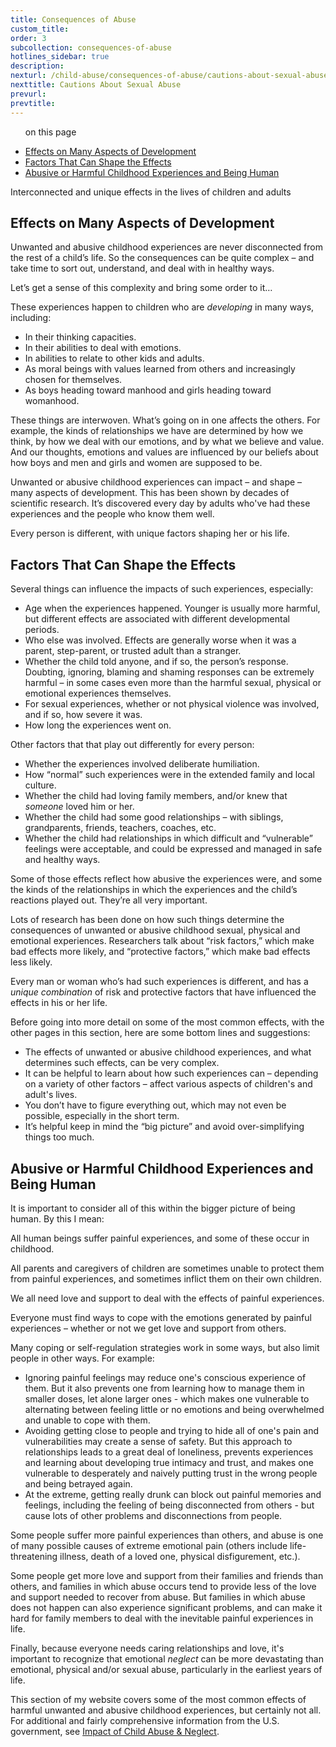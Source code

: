 ```yaml
---
title: Consequences of Abuse
custom_title:
order: 3
subcollection: consequences-of-abuse
hotlines_sidebar: true
description:
nexturl: /child-abuse/consequences-of-abuse/cautions-about-sexual-abuse/
nexttitle: Cautions About Sexual Abuse
prevurl:
prevtitle:
---
```




<ul class="onpage"><p class="onpage__header">on this page</p>
  <li><a href="#effects-on-many-aspects-of-development">Effects on Many Aspects of Development</a></li>
  <li><a href="#factors-that-can-shape-the-effects">Factors That Can Shape the Effects</a></li>
  <li><a href="#abuse-or-harmful-childhood-experiences-and-being-human">Abusive or Harmful Childhood Experiences and Being Human</a></li>
</ul>

Interconnected and unique effects in the lives of children and adults

## Effects on Many Aspects of Development

Unwanted and abusive childhood experiences are never disconnected from the rest of a child’s life. So the consequences can be quite complex – and take time to sort out, understand, and deal with in healthy ways.

Let’s get a sense of this complexity and bring some order to it…

These experiences happen to children who are _developing_ in many ways, including:

*   In their thinking capacities.
*   In their abilities to deal with emotions.
*   In abilities to relate to other kids and adults.
*   As moral beings with values learned from others and increasingly chosen for themselves.
*   As boys heading toward manhood and girls heading toward womanhood.

These things are interwoven. What’s going on in one affects the others. For example, the kinds of relationships we have are determined by how we think, by how we deal with our emotions, and by what we believe and value. And our thoughts, emotions and values are influenced by our beliefs about how boys and men and girls and women are supposed to be.

Unwanted or abusive childhood experiences can impact – and shape – many aspects of development. This has been shown by decades of scientific research. It’s discovered every day by adults who've had these experiences and the people who know them well.

Every person is different, with unique factors shaping her or his life.

## Factors That Can Shape the Effects

Several things can influence the impacts of such experiences, especially:

*   Age when the experiences happened. Younger is usually more harmful, but different effects are associated with different developmental periods.
*   Who else was involved. Effects are generally worse when it was a parent, step-parent, or trusted adult than a stranger.
*   Whether the child told anyone, and if so, the person’s response. Doubting, ignoring, blaming and shaming responses can be extremely harmful – in some cases even more than the harmful sexual, physical or emotional experiences themselves.
*   For sexual experiences, whether or not physical violence was involved, and if so, how severe it was.
*   How long the experiences went on.

Other factors that that play out differently for every person:

*   Whether the experiences involved deliberate humiliation.
*   How “normal” such experiences were in the extended family and local culture.
*   Whether the child had loving family members, and/or knew that _someone_ loved him or her.
*   Whether the child had some good relationships – with siblings, grandparents, friends, teachers, coaches, etc.
*   Whether the child had relationships in which difficult and “vulnerable” feelings were acceptable, and could be expressed and managed in safe and healthy ways.

Some of those effects reflect how abusive the experiences were, and some the kinds of the relationships in which the experiences and the child’s reactions played out. They’re all very important.

Lots of research has been done on how such things determine the consequences of unwanted or abusive childhood sexual, physical and emotional experiences. Researchers talk about “risk factors,” which make bad effects more likely, and “protective factors,” which make bad effects less likely.

Every man or woman who’s had such experiences is different, and has a _unique combination_ of risk and protective factors that have influenced the effects in his or her life.

Before going into more detail on some of the most common effects, with the other pages in this section, here are some bottom lines and suggestions:

*   The effects of unwanted or abusive childhood experiences, and what determines such effects, can be very complex.
*   It can be helpful to learn about how such experiences can – depending on a variety of other factors – affect various aspects of children's and adult's lives.
*   You don’t have to figure everything out, which may not even be possible, especially in the short term.
*   It’s helpful keep in mind the “big picture” and avoid over-simplifying things too much.

## Abusive or Harmful Childhood Experiences and Being Human

It is important to consider all of this within the bigger picture of being human. By this I mean:

All human beings suffer painful experiences, and some of these occur in childhood.

All parents and caregivers of children are sometimes unable to protect them from painful experiences, and sometimes inflict them on their own children.

We all need love and support to deal with the effects of painful experiences.

Everyone must find ways to cope with the emotions generated by painful experiences – whether or not we get love and support from others.

Many coping or self-regulation strategies work in some ways, but also limit people in other ways. For example:

*   Ignoring painful feelings may reduce one's conscious experience of them. But it also prevents one from learning how to manage them in smaller doses, let alone larger ones - which makes one vulnerable to alternating between feeling little or no emotions and being overwhelmed and unable to cope with them.
*   Avoiding getting close to people and trying to hide all of one's pain and vulnerabilities may create a sense of safety. But this approach to relationships leads to a great deal of loneliness, prevents experiences and learning about developing true intimacy and trust, and makes one vulnerable to desperately and naively putting trust in the wrong people and being betrayed again.
*   At the extreme, getting really drunk can block out painful memories and feelings, including the feeling of being disconnected from others - but cause lots of other problems and disconnections from people.

Some people suffer more painful experiences than others, and abuse is one of many possible causes of extreme emotional pain (others include life-threatening illness, death of a loved one, physical disfigurement, etc.).

Some people get more love and support from their families and friends than others, and families in which abuse occurs tend to provide less of the love and support needed to recover from abuse. But families in which abuse does not happen can also experience significant problems, and can make it hard for family members to deal with the inevitable painful experiences in life.

Finally, because everyone needs caring relationships and love, it's important to recognize that emotional _neglect_ can be more devastating than emotional, physical and/or sexual abuse, particularly in the earliest years of life.

This section of my website covers some of the most common effects of harmful unwanted and abusive childhood experiences, but certainly not all. For additional and fairly comprehensive information from the U.S. government, see [Impact of Child Abuse & Neglect](https://www.childwelfare.gov/topics/can/impact/).

